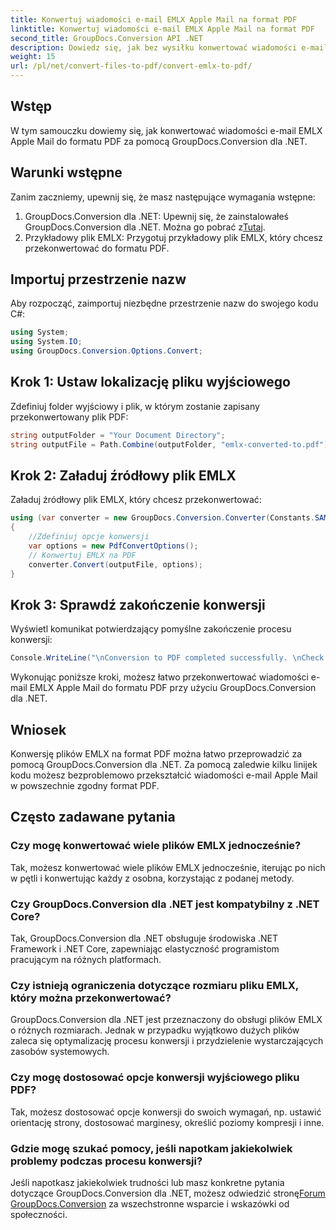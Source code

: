```yaml
---
title: Konwertuj wiadomości e-mail EMLX Apple Mail na format PDF
linktitle: Konwertuj wiadomości e-mail EMLX Apple Mail na format PDF
second_title: GroupDocs.Conversion API .NET
description: Dowiedz się, jak bez wysiłku konwertować wiadomości e-mail EMLX Apple Mail do formatu PDF przy użyciu GroupDocs.Conversion dla .NET. Uprość swoje zadania związane z zarządzaniem dokumentami.
weight: 15
url: /pl/net/convert-files-to-pdf/convert-emlx-to-pdf/
---
```

## Wstęp
W tym samouczku dowiemy się, jak konwertować wiadomości e-mail EMLX Apple Mail do formatu PDF za pomocą GroupDocs.Conversion dla .NET.
## Warunki wstępne
Zanim zaczniemy, upewnij się, że masz następujące wymagania wstępne:
1.  GroupDocs.Conversion dla .NET: Upewnij się, że zainstalowałeś GroupDocs.Conversion dla .NET. Można go pobrać z[Tutaj](https://releases.groupdocs.com/conversion/net/).
2. Przykładowy plik EMLX: Przygotuj przykładowy plik EMLX, który chcesz przekonwertować do formatu PDF.

## Importuj przestrzenie nazw
Aby rozpocząć, zaimportuj niezbędne przestrzenie nazw do swojego kodu C#:
```csharp
using System;
using System.IO;
using GroupDocs.Conversion.Options.Convert;
```
## Krok 1: Ustaw lokalizację pliku wyjściowego
Zdefiniuj folder wyjściowy i plik, w którym zostanie zapisany przekonwertowany plik PDF:
```csharp
string outputFolder = "Your Document Directory";
string outputFile = Path.Combine(outputFolder, "emlx-converted-to.pdf");
```
## Krok 2: Załaduj źródłowy plik EMLX
Załaduj źródłowy plik EMLX, który chcesz przekonwertować:
```csharp
using (var converter = new GroupDocs.Conversion.Converter(Constants.SAMPLE_EMLX))
{
    //Zdefiniuj opcje konwersji
    var options = new PdfConvertOptions();
    // Konwertuj EMLX na PDF
    converter.Convert(outputFile, options);
}
```
## Krok 3: Sprawdź zakończenie konwersji
Wyświetl komunikat potwierdzający pomyślne zakończenie procesu konwersji:
```csharp
Console.WriteLine("\nConversion to PDF completed successfully. \nCheck output in {0}", outputFolder);
```
Wykonując poniższe kroki, możesz łatwo przekonwertować wiadomości e-mail EMLX Apple Mail do formatu PDF przy użyciu GroupDocs.Conversion dla .NET.

## Wniosek
Konwersję plików EMLX na format PDF można łatwo przeprowadzić za pomocą GroupDocs.Conversion dla .NET. Za pomocą zaledwie kilku linijek kodu możesz bezproblemowo przekształcić wiadomości e-mail Apple Mail w powszechnie zgodny format PDF.
## Często zadawane pytania
### Czy mogę konwertować wiele plików EMLX jednocześnie?
Tak, możesz konwertować wiele plików EMLX jednocześnie, iterując po nich w pętli i konwertując każdy z osobna, korzystając z podanej metody.
### Czy GroupDocs.Conversion dla .NET jest kompatybilny z .NET Core?
Tak, GroupDocs.Conversion dla .NET obsługuje środowiska .NET Framework i .NET Core, zapewniając elastyczność programistom pracującym na różnych platformach.
### Czy istnieją ograniczenia dotyczące rozmiaru pliku EMLX, który można przekonwertować?
GroupDocs.Conversion dla .NET jest przeznaczony do obsługi plików EMLX o różnych rozmiarach. Jednak w przypadku wyjątkowo dużych plików zaleca się optymalizację procesu konwersji i przydzielenie wystarczających zasobów systemowych.
### Czy mogę dostosować opcje konwersji wyjściowego pliku PDF?
Tak, możesz dostosować opcje konwersji do swoich wymagań, np. ustawić orientację strony, dostosować marginesy, określić poziomy kompresji i inne.
### Gdzie mogę szukać pomocy, jeśli napotkam jakiekolwiek problemy podczas procesu konwersji?
 Jeśli napotkasz jakiekolwiek trudności lub masz konkretne pytania dotyczące GroupDocs.Conversion dla .NET, możesz odwiedzić stronę[Forum GroupDocs.Conversion](https://forum.groupdocs.com/c/conversion/11) za wszechstronne wsparcie i wskazówki od społeczności.